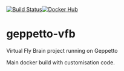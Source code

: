 [![Build Status](https://travis-ci.org/VirtualFlyBrain/geppetto-vfb.svg?branch=master)](https://travis-ci.org/VirtualFlyBrain/geppetto-vfb)[![Docker Hub](https://www.shippable.com/assets/images/logos/docker-hub.jpg)](https://hub.docker.com/r/virtualflybrain/geppetto-vfb/)

# geppetto-vfb
Virtual Fly Brain project running on Geppetto

Main docker build with customisation code.

